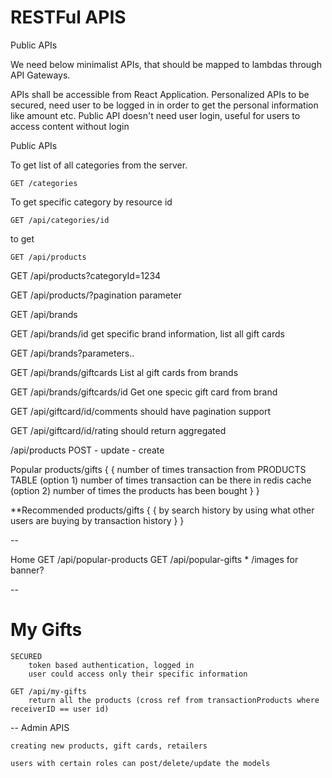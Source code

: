 # RESTFul APIS


Public APIs

We need below minimalist APIs, that should be mapped to lambdas through API Gateways. 

APIs shall be accessible from React Application. Personalized APIs to be secured, need user to be logged in in order to get the personal information like amount etc. Public API doesn't need user login, useful for users to access content without login



Public APIs

To get list of all categories from the server.


    GET /categories

To get specific category by resource id

    GET /api/categories/id

to get 

    GET /api/products 

GET /api/products?categoryId=1234

GET /api/products/?pagination parameter

GET /api/brands

GET /api/brands/id get specific brand information, list all gift cards

GET /api/brands?parameters..

GET /api/brands/giftcards       List al gift cards from brands

GET /api/brands/giftcards/id   Get one specic gift card from brand

GET /api/giftcard/id/comments    should have pagination support

GET /api/giftcard/id/rating   should return aggregated


/api/products
    POST  - update - create


Popular products/gifts {
    {
        number of times transaction from PRODUCTS TABLE (option 1)
        number of times transaction can be there in redis cache (option 2)
        number of times the products has been bought 
    }
}

**Recommended products/gifts {
    {
            by search history
            by using what other users are buying
            by transaction history
     }
}

--

Home
    GET /api/popular-products
    GET /api/popular-gifts
    * /images for banner?



-- 
# My Gifts

    SECURED
        token based authentication, logged in
        user could access only their specific information

    GET /api/my-gifts 
        return all the products (cross ref from transactionProducts where receiverID == user id)


--
Admin APIS

    creating new products, gift cards, retailers

    users with certain roles can post/delete/update the models